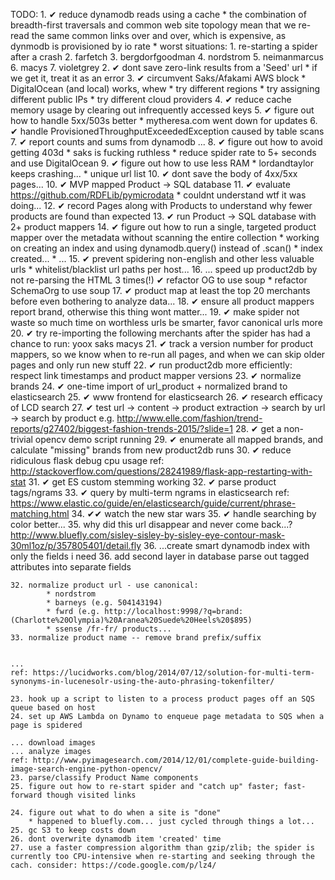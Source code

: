 
TODO:
    1. ✔ reduce dynamodb reads using a cache
        * the combination of breadth-first traversals and common web site topology mean that we re-read the same common links over and over, which is expensive, as dynmodb is provisioned by io rate
        * worst situations:
            1. re-starting a spider after a crash
            2. farfetch
            3. bergdorfgoodman
            4. nordstrom
            5. neimanmarcus
            6. macys
            7. violetgrey
    2. ✔ dont save zero-link results from a 'Seed' url
        * if we get it, treat it as an error
    3. ✔ circumvent Saks/Afakami AWS block
        * DigitalOcean (and local) works, whew
        * try different regions
        * try assigning different public IPs
        * try different cloud providers
    4. ✔ reduce cache memory usage by clearing out infrequently accessed keys
    5. ✔ figure out how to handle 5xx/503s better
        * mytheresa.com went down for updates
    6. ✔ handle ProvisionedThroughputExceededException caused by table scans
    7. ✔ report counts and sums from dynamodb
        ...
    8. ✔ figure out how to avoid getting 403d
        * saks is fucking ruthless
            * reduce spider rate to 5+ seconds and use DigitalOcean
    9. ✔ figure out how to use less RAM
        * lordandtaylor keeps crashing...
            * unique url list
    10. ✔ dont save the body of 4xx/5xx pages...
    10. ✔ MVP mapped Product -> SQL database
    11. ✔ evaluate https://github.com/RDFLib/pymicrodata
        * couldnt understand wtf it was doing...
    12. ✔ record Pages along with Products to understand why fewer products are found than expected
    13. ✔ run Product -> SQL database with 2+ product mappers
    14. ✔ figure out how to run a single, targeted product mapper over the metadata without scanning the entire collection
        * working on creating an index and using dynamodb.query() instead of .scan()
            * index created...
            * ...
    15. ✔ prevent spidering non-english and other less valuable urls
            * whitelist/blacklist url paths per host...
    16. ... speed up product2db by not re-parsing the HTML 3 times(!)
            ✔ refactor OG to use soup
            * refactor SchemaOrg to use soup
    17. ✔ product map at least the top 20 merchants before even bothering to analyze data...
    18. ✔ ensure all product mappers report brand, otherwise this thing wont matter...
    19. ✔ make spider not waste so much time on worthless urls
            be smarter, favor canonical urls more
    20. ✔ try re-importing the following merchants after the spider has had a chance to run:
        yoox
        saks
        macys
    21. ✔ track a version number for product mappers, so we know when to re-run all pages, and when we can skip older pages and only run new stuff
    22. ✔ run product2db more efficiently: respect link timestamps and product mapper versions
    23. ✔ normalize brands
    24. ✔ one-time import of url_product + normalized brand to elasticsearch
    25. ✔ www frontend for elasticsearch
    26. ✔ research efficacy of LCD search
    27. ✔ test url -> content -> product extraction -> search by url -> search by product
        e.g. http://www.elle.com/fashion/trend-reports/g27402/biggest-fashion-trends-2015/?slide=1
    28. ✔ get a non-trivial opencv demo script running
    29. ✔ enumerate all mapped brands, and calculate "missing" brands from new product2db runs
    30. ✔ reduce ridiculous flask debug cpu usage
            ref: http://stackoverflow.com/questions/28241989/flask-app-restarting-with-stat
    31. ✔ get ES custom stemming working
    32. ✔ parse product tags/ngrams
    33. ✔ query by multi-term ngrams in elasticsearch
        ref: https://www.elastic.co/guide/en/elasticsearch/guide/current/phrase-matching.html
    34. ✔✔ watch the new star wars
    35. ✔ handle searching by color better...
    35. why did this url disappear and never come back...? http://www.bluefly.com/sisley-sisley-by-sisley-eye-contour-mask-30ml1oz/p/357805401/detail.fly
    36. ...create smart dynamodb index with only the fields i need
    36. add second layer in database
        parse out tagged attributes into separate fields

    32. normalize product url - use canonical:
            * nordstrom
            * barneys (e.g. 504143194)
            * fwrd (e.g. http://localhost:9998/?q=brand:(Charlotte%20Olympia)%20Aranea%20Suede%20Heels%20$895)
            * ssense /fr-fr/ products...
    33. normalize product name -- remove brand prefix/suffix


    ...
    ref: https://lucidworks.com/blog/2014/07/12/solution-for-multi-term-synonyms-in-lucenesolr-using-the-auto-phrasing-tokenfilter/

    23. hook up a script to listen to a process product pages off an SQS queue based on host
    24. set up AWS Lambda on Dynamo to enqueue page metadata to SQS when a page is spidered

    ... download images
    ... analyze images
    ref: http://www.pyimagesearch.com/2014/12/01/complete-guide-building-image-search-engine-python-opencv/
    23. parse/classify Product Name components
    25. figure out how to re-start spider and "catch up" faster; fast-forward though visited links

    24. figure out what to do when a site is "done"
        * happened to bluefly.com... just cycled through things a lot...
    25. gc S3 to keep costs down
    26. dont overwrite dynamodb item 'created' time
    27. use a faster compression algorithm than gzip/zlib; the spider is currently too CPU-intensive when re-starting and seeking through the cach. consider: https://code.google.com/p/lz4/

